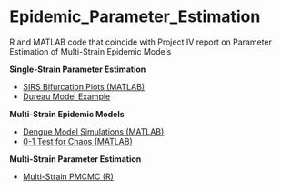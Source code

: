 # Epidemic_Parameter_Estimation
R and MATLAB code that coincide with Project IV report on Parameter Estimation of Multi-Strain Epidemic Models

**Single-Strain Parameter Estimation**
- [SIRS Bifurcation Plots (MATLAB)](https://github.com/i-adamson/Epidemic_Parameter_Estimation/blob/1fea98a4151ff4c2f74315c53c011a0180262c9c/SIRS_bifurcations.m)
- [Dureau Model Example](https://github.com/i-adamson/Epidemic_Parameter_Estimation/blob/a06b1bf5333a029bc0e8eb3bb624a200e7ae96b2/PMCMC.dureau.R)


**Multi-Strain Epidemic Models**
- [Dengue Model Simulations (MATLAB)](https://github.com/i-adamson/Epidemic_Parameter_Estimation/blob/33548e3fb3acd6b7712c06c2f577307df2389418/Dengue_model.m)
- [0-1 Test for Chaos (MATLAB)](https://github.com/i-adamson/Epidemic_Parameter_Estimation/blob/0b6a5d4b0b940745651698abd29de5a7cfd30a95/Dengue_zero_one.m)


**Multi-Strain Parameter Estimation**
- [Multi-Strain PMCMC (R)](https://github.com/i-adamson/Epidemic_Parameter_Estimation/blob/3143a76e5aceefccba65c4e75672b81be2e3c2a6/Multi-Strain%20Estimation.R)
